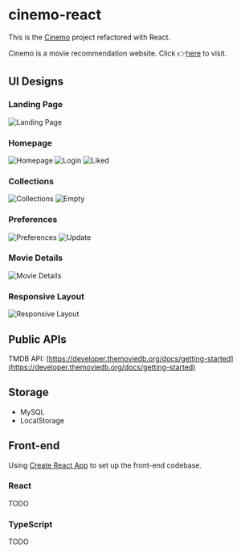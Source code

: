 # cinemo-react

This is the [Cinemo](https://github.com/Stephen0623/DWD_cw) project refactored with React.

Cinemo is a movie recommendation website. Click 👉[here](https://xuechun.edinburgh.domains/cinemo-beta/) to visit.

## UI Designs

### Landing Page

![Landing Page](./designs/landingpage.png)

### Homepage

![Homepage](./designs/homepage.png)
![Login](./designs/login.png)
![Liked](./designs/liked-action.png)

### Collections

![Collections](./designs/collections.png)
![Empty](./designs/empty.png)

### Preferences

![Preferences](./designs/preferences.png)
![Update](./designs/update-preferences.png)

### Movie Details

![Movie Details](./designs/details.png)

### Responsive Layout

![Responsive Layout](./designs/responsive-layout.png)

## Public APIs

TMDB API: [https://developer.themoviedb.org/docs/getting-started](https://developer.themoviedb.org/docs/getting-started)

## Storage

- MySQL
- LocalStorage

## Front-end

Using [Create React App](https://create-react-app.dev/docs/adding-typescript/) to set up the front-end codebase.

### React

TODO

### TypeScript

TODO
